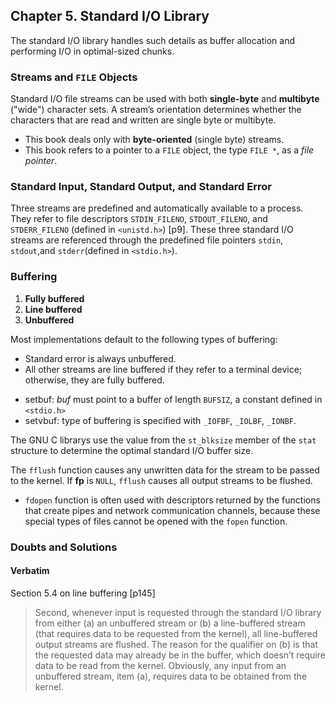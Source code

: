 ## Chapter 5. Standard I/O Library

The standard I/O library handles such details as buffer allocation and performing I/O in optimal-sized chunks.

### Streams and `FILE` Objects

Standard I/O file streams can be used with both **single-byte** and **multibyte** ("wide") character sets. A stream’s orientation determines whether the characters that are read and written are single byte or multibyte. 

* This book deals only with **byte-oriented** (single byte) streams.
* This book refers to a pointer to a `FILE` object, the type `FILE *`, as a *file pointer*.

### Standard Input, Standard Output, and Standard Error

Three streams are predefined and automatically available to a process. They refer to file descriptors `STDIN_FILENO`, `STDOUT_FILENO`, and `STDERR_FILENO` (defined in `<unistd.h>`) [p9]. These three standard I/O streams are referenced through the predefined file pointers `stdin`, `stdout`,and `stderr`(defined in `<stdio.h>`).

### Buffering

1. **Fully buffered**
2. **Line buffered**
3. **Unbuffered**

Most implementations default to the following types of buffering:

* Standard error is always unbuffered.
* All other streams are line buffered if they refer to a terminal device; otherwise, they are fully buffered.

<script src="https://gist.github.com/shichao-an/70e28ba25f1b7276e834.js"></script>

* setbuf: *buf* must point to a buffer of length `BUFSIZ`, a constant defined in `<stdio.h>`
* setvbuf: type of buffering is specified with `_IOFBF`, `_IOLBF`, `_IONBF`.

The GNU C librarys use the value from the `st_blksize` member of the `stat` structure to determine the optimal standard I/O buffer size.

The `fflush` function causes any unwritten data for the stream to be passed to the kernel. If **fp** is `NULL`, `fflush` causes all output streams to be flushed.

<script src="https://gist.github.com/shichao-an/3fea32272cd9e1b574c6.js"></script>

* `fdopen` function is often used with descriptors returned by the functions that create pipes and network communication channels, because these special types of files cannot be opened with the `fopen` function.

### Doubts and Solutions
#### Verbatim

Section 5.4 on line buffering [p145]

> Second, whenever input is requested through the standard I/O library from either (a) an unbuffered stream or (b) a line-buffered stream (that requires data to be requested from the kernel), all line-buffered output streams are flushed. The reason for the qualifier on (b) is that the requested data may already be in the buffer, which doesn’t require data to be read from the kernel. Obviously, any input from an unbuffered stream, item (a), requires data to be obtained from the kernel.
